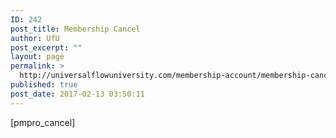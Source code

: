 ```yaml
---
ID: 242
post_title: Membership Cancel
author: UfU
post_excerpt: ""
layout: page
permalink: >
  http://universalflowuniversity.com/membership-account/membership-cancel/
published: true
post_date: 2017-02-13 03:50:11
---
```

[pmpro_cancel]